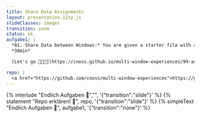 ```yaml
---
title: Share Data Assignments
layout: presentation.11ty.js
slideClasses: images
transition: zoom
status: ok
aufgabe1: |
  *01. Share Data between Windows:* You are given a starter file with a code skeleton. Your job is to implement a working communication channel that allows each window to display: its own position (based on window.screenX / screenY) and the position of the other window.
  *30min*

  [Let's go 👨🏽‍💻](https://cnoss.github.io/multi-window-experiences/99-assignments/)

repo: |
  <a href="https://github.com/cnoss/multi-window-experiences">https://github.com/cnoss/multi-window-experiences</a>
---
```


{% interlude "Endlich Aufgaben 🎊","",  '{"transition":"slide"}'  %}
{% statement "Repo erklären! 🧐", repo, '{"transition":"slide"}'  %}
{% simpleText "Endlich Aufgaben 🎊", aufgabe1, '{"transition":"none"}'  %}




